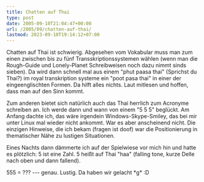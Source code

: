 ```yaml
---
title: Chatten auf Thai
type: post
date: 2005-09-10T21:04:47+00:00
url: /2005/09/chatten-auf-thai/
lastmod: 2023-09-10T19:14:12+07:00
---
```

Chatten auf Thai ist schwierig. Abgesehen vom Vokabular muss man zum einen zwischen bis zu fünf Transskriptionssystemen wählen (wenn man die Rough-Guide und Lonely-Planet Schreibweisen noch dazu nimmt sinds sieben). Da wird dann schnell mal aus einem "phut paasa thai" (Sprichst du Thai?) im royal transkription systeme ein "poot pasa thai" in einer der eingeenglischten Formen. Da hilft alles nichts. Laut mitlesen und hoffen, dass man auf den Sinn kommt.

Zum anderen bietet sich natürlich auch das Thai herrlich zum Acronyme schreiben an. Ich werde dann und wann von einem "5 5 5" beglückt. Am Anfang dachte ich, das wäre irgendein Windows-Skype-Smiley, das bei mir unter Linux mal wieder nicht ankommt. War es aber anscheinend nicht. Die einzigen Hinweise, die ich bekam (fragen ist doof) war die Positionierung in thematischer Nähe zu lustigen Situationen.

Eines Nachts dann dämmerte ich auf der Spielwiese vor mich hin und hatte es plötzlich: 5 ist eine Zahl. 5 heißt auf Thai "haa" (falling tone, kurze Delle nach oben und dann fallend).

555 = ??? --- genau. Lustig. Da haben wir gelacht \*g\* :D
